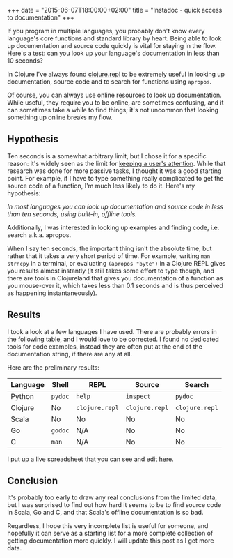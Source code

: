 +++
date = "2015-06-07T18:00:00+02:00"
title = "Instadoc - quick access to documentation"
+++

If you program in multiple languages, you probably don't know every
language's core functions and standard library by heart. Being able to
look up documentation and source code quickly is vital for staying in
the flow. Here's a test: can you look up your language's documentation
in less than 10 seconds?

<!--more-->

In Clojure I've always found
[clojure.repl](https://clojure.github.io/clojure/clojure.repl-api.html)
to be extremely useful in looking up documentation, source code and to
search for functions using `apropos`.

Of course, you can always use online resources to look up
documentation. While useful, they require you to be online, are
sometimes confusing, and it can sometimes take a while to find things;
it's not uncommon that looking something up online breaks my flow.

## Hypothesis

Ten seconds is a somewhat arbitrary limit, but I chose it for a
specific reason: it's widely seen as the limit for
[keeping a user's attention](http://www.nngroup.com/articles/response-times-3-important-limits/). While
that research was done for more passive tasks, I thought it was a good
starting point. For example, if I have to type something really
complicated to get the source code of a function, I'm much less likely
to do it. Here's my hypothesis:

*In most languages you can look up documentation and source code in
less than ten seconds, using built-in, offline tools.*

Additionally, I was interested in looking up examples and finding
code, i.e. search a.k.a. apropos.

When I say ten seconds, the important thing isn't the absolute time,
but rather that it takes a very short period of time. For example,
writing `man strncpy` in a terminal, or evaluating `(apropos "byte")`
in a Clojure REPL gives you results almost instantly (it still takes
some effort to type though, and there are tools in Clojureland that
gives you documentation of a function as you mouse-over it, which
takes less than 0.1 seconds and is thus perceived as happening
instantaneously).

## Results

I took a look at a few languages I have used. There are probably
errors in the following table, and I would love to be corrected. I
found no dedicated tools for code examples, instead they are often put
at the end of the documentation string, if there are any at all.

Here are the preliminary results:

| Language | Shell   | REPL           | Source         | Search         |
|----------|---------|----------------|----------------|----------------|
| Python   | `pydoc` | `help`         | `inspect`      | `pydoc`        |
| Clojure  | No      | `clojure.repl` | `clojure.repl` | `clojure.repl` |
| Scala    | No      | No             | No             | No             |
| Go       | `godoc` | N/A            | No             | No             |
| C        | `man`   | N/A            | No             | No             |

I put up a live spreadsheet that you can see and edit
[here](http://experiments.oskarth.com/instadoc-live/).

## Conclusion

It's probably too early to draw any real conclusions from the limited
data, but I was surprised to find out how hard it seems to be to find
source code in Scala, Go and C, and that Scala's offline documentation
is so bad.

Regardless, I hope this very incomplete list is useful for someone,
and hopefully it can serve as a starting list for a more complete
collection of getting documentation more quickly. I will update this
post as I get more data.

